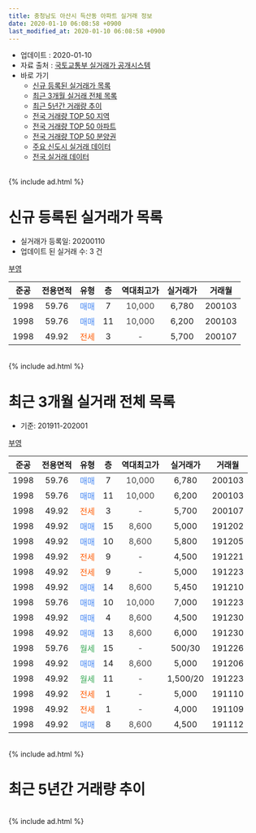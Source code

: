```yaml
---
title: 충청남도 아산시 득산동 아파트 실거래 정보
date: 2020-01-10 06:08:58 +0900
last_modified_at: 2020-01-10 06:08:58 +0900
---
```


* 업데이트 : 2020-01-10
* 자료 출처 : [국토교통부 실거래가 공개시스템](http://rt.molit.go.kr)
* 바로 가기
    * [신규 등록된 실거래가 목록](#신규-등록된-실거래가-목록)
    * [최근 3개월 실거래 전체 목록](#최근-3개월-실거래-전체-목록)
    * [최근 5년간 거래량 추이](#최근-5년간-거래량-추이)
    * [전국 거래량 TOP 50 지역](https://inasie.github.io/apt-trade-info/최근-3개월-전국에서-가장-거래가-많이-발생한-지역)
    * [전국 거래량 TOP 50 아파트](https://inasie.github.io/apt-trade-info/최근-3개월-전국에서-가장-거래가-많이-발생한-아파트)
    * [전국 거래량 TOP 50 분양권](https://inasie.github.io/apt-trade-info/최근-3개월-전국에서-가장-거래가-많이-발생한-분양권)
    * [주요 신도시 실거래 데이터](https://inasie.github.io/apt-trade-info/주요-신도시)
    * [전국 실거래 데이터](https://inasie.github.io/apt-trade-info/전국)
<br>
{% include ad.html %}
<br>

# 신규 등록된 실거래가 목록
* 실거래가 등록일: 20200110
* 업데이트 된 실거래 수: 3 건


[부영](https://search.naver.com/search.naver?query=%EC%B6%A9%EC%B2%AD%EB%82%A8%EB%8F%84+%EC%95%84%EC%82%B0%EC%8B%9C+%EB%93%9D%EC%82%B0%EB%8F%99+%EB%B6%80%EC%98%81)

|준공|전용면적|유형|층|역대최고가|실거래가|거래월|
|:---:|:---:|:---:|:---:|:---:|:---:|:---:|
|1998|59.76|<span style="color:#4285f3">매매</span>|7|<span style="color:#444444">10,000</span>|6,780|200103|
|1998|59.76|<span style="color:#4285f3">매매</span>|11|<span style="color:#444444">10,000</span>|6,200|200103|
|1998|49.92|<span style="color:#ff5a00">전세</span>|3|<span style="color:#444444">-</span>|5,700|200107|


<br>
{% include ad.html %}
<br>

# 최근 3개월 실거래 전체 목록
* 기준: 201911-202001


[부영](https://search.naver.com/search.naver?query=%EC%B6%A9%EC%B2%AD%EB%82%A8%EB%8F%84+%EC%95%84%EC%82%B0%EC%8B%9C+%EB%93%9D%EC%82%B0%EB%8F%99+%EB%B6%80%EC%98%81)

|준공|전용면적|유형|층|역대최고가|실거래가|거래월|
|:---:|:---:|:---:|:---:|:---:|:---:|:---:|
|1998|59.76|<span style="color:#4285f3">매매</span>|7|<span style="color:#444444">10,000</span>|6,780|200103|
|1998|59.76|<span style="color:#4285f3">매매</span>|11|<span style="color:#444444">10,000</span>|6,200|200103|
|1998|49.92|<span style="color:#ff5a00">전세</span>|3|<span style="color:#444444">-</span>|5,700|200107|
|1998|49.92|<span style="color:#4285f3">매매</span>|15|<span style="color:#444444">8,600</span>|5,000|191202|
|1998|49.92|<span style="color:#4285f3">매매</span>|10|<span style="color:#444444">8,600</span>|5,800|191205|
|1998|49.92|<span style="color:#ff5a00">전세</span>|9|<span style="color:#444444">-</span>|4,500|191221|
|1998|49.92|<span style="color:#ff5a00">전세</span>|9|<span style="color:#444444">-</span>|5,000|191223|
|1998|49.92|<span style="color:#4285f3">매매</span>|14|<span style="color:#444444">8,600</span>|5,450|191210|
|1998|59.76|<span style="color:#4285f3">매매</span>|10|<span style="color:#444444">10,000</span>|7,000|191223|
|1998|49.92|<span style="color:#4285f3">매매</span>|4|<span style="color:#444444">8,600</span>|4,500|191230|
|1998|49.92|<span style="color:#4285f3">매매</span>|13|<span style="color:#444444">8,600</span>|6,000|191230|
|1998|59.76|<span style="color:#34a853">월세</span>|15|<span style="color:#444444">-</span>|500/30|191226|
|1998|49.92|<span style="color:#4285f3">매매</span>|14|<span style="color:#444444">8,600</span>|5,000|191206|
|1998|49.92|<span style="color:#34a853">월세</span>|11|<span style="color:#444444">-</span>|1,500/20|191223|
|1998|49.92|<span style="color:#ff5a00">전세</span>|1|<span style="color:#444444">-</span>|5,000|191110|
|1998|49.92|<span style="color:#ff5a00">전세</span>|1|<span style="color:#444444">-</span>|4,000|191109|
|1998|49.92|<span style="color:#4285f3">매매</span>|8|<span style="color:#444444">8,600</span>|4,500|191112|


<br>
{% include ad.html %}
<br>

# 최근 5년간 거래량 추이


<div style="width:100%;">
    <canvas id="deal_progress" height="200"></canvas>
</div>

<script>
new Chart(document.getElementById("deal_progress"), {
    type: 'line',
    data: {
        labels: ['201501','201502','201503','201504','201505','201506','201507','201508','201509','201510','201511','201512','201601','201602','201603','201604','201605','201606','201607','201608','201609','201610','201611','201612','201701','201702','201703','201704','201705','201706','201707','201708','201709','201710','201711','201712','201801','201802','201803','201804','201805','201806','201807','201808','201809','201810','201811','201812','201901','201902','201903','201904','201905','201906','201907','201908','201909','201910','201911','201912','202001'],
        datasets: [{
            label: '매매',
            pointRadius: 1,
            data: [5, 2, 6, 9, 17, 13, 9, 6, 4, 4, 15, 5, 8, 11, 7, 7, 9, 5, 6, 8, 3, 6, 4, 3, 5, 4, 5, 5, 10, 16, 9, 5, 5, 6, 4, 6, 3, 1, 13, 4, 1, 2, 2, 2, 5, 6, 3, 10, 4, 1, 8, 1, 6, 7, 6, 5, 5, 9, 1, 7, 2],
            borderColor: "rgba(255, 201, 14, 1)",
            backgroundColor: "rgba(255, 201, 14, 0.5)",
            fill: false,
            lineTension: 0
        },{
            label: '전월세',
            pointRadius: 1,
            data: [9, 4, 12, 5, 6, 9, 7, 5, 5, 4, 7, 4, 3, 5, 7, 7, 3, 1, 5, 5, 5, 9, 1, 3, 2, 6, 2, 3, 2, 2, 3, 10, 7, 3, 5, 1, 6, 2, 3, 5, 2, 8, 4, 4, 4, 2, 4, 7, 2, 2, 1, 2, 2, 3, 3, 1, 3, 4, 2, 4, 1],
            borderColor: "rgba(0, 141, 185, 1)",
            backgroundColor: "rgba(0, 141, 185, 0.5)",
            fill: false,
            lineTension: 0
        }
        ]
    },
    options: {
        responsive: true,
        title: {
            display: false
        },
        tooltips: {
            mode: 'index',
            intersect: false
        },
        hover: {
            mode: 'nearest',
            intersect: true
        },
        scales: {
            xAxes: [{
                display: true,
                scaleLabel: {
                    display: true,
                    labelString: '년/월'
                }
            }],
            yAxes: [{
                display: true,
                ticks: {
                    suggestedMin: 0,
                },
                scaleLabel: {
                    display: true,
                    labelString: '실거래 수'
                }
            }]
        }
    }
});

</script>


<br>
{% include ad.html %}
<br>

